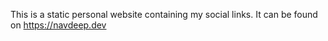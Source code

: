 This is a static personal website containing my social links. It can be found on https://navdeep.dev

